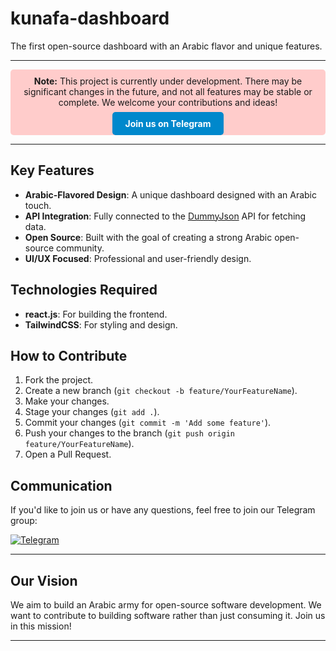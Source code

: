 # kunafa-dashboard

The first open-source dashboard with an Arabic flavor and unique features.  

---

<div align="center" style="background-color: #ffcccb; padding: 10px; border-radius: 5px;">
  <strong>Note:</strong> This project is currently under development. There may be significant changes in the future, and not all features may be stable or complete. We welcome your contributions and ideas!
  <br><br>
  <a 
    href="https://t.me/+5_Xh_V1p0HkyNDc0" 
    target="_blank" 
    style="background-color: #0088cc; color: white; padding: 10px 20px; border-radius: 5px; text-decoration: none; font-weight: bold;"
  >
    <i class="fab fa-telegram-plane"></i> Join us on Telegram
  </a>
</div>

---

## Key Features

- **Arabic-Flavored Design**: A unique dashboard designed with an Arabic touch.
- **API Integration**: Fully connected to the [DummyJson](https://dummyjson.com/) API for fetching data.
- **Open Source**: Built with the goal of creating a strong Arabic open-source community.
- **UI/UX Focused**: Professional and user-friendly design.

## Technologies Required

- **react.js**: For building the frontend.
- **TailwindCSS**: For styling and design.


## How to Contribute

1. Fork the project.
2. Create a new branch (`git checkout -b feature/YourFeatureName`).
3. Make your changes.
4. Stage your changes (`git add .`).
5. Commit your changes (`git commit -m 'Add some feature'`).
6. Push your changes to the branch (`git push origin feature/YourFeatureName`).
7. Open a Pull Request.

## Communication

If you'd like to join us or have any questions, feel free to join our Telegram group:

[![Telegram](https://img.shields.io/badge/Telegram-Join%20Group-blue?style=for-the-badge&logo=telegram)](https://t.me/+5_Xh_V1p0HkyNDc0)

---

## Our Vision

We aim to build an Arabic army for open-source software development. We want to contribute to building software rather than just consuming it. Join us in this mission!

---

